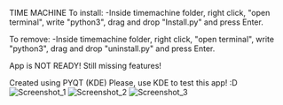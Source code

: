 TIME MACHINE
To install:
-Inside timemachine folder, right click, "open terminal", write "python3", drag and drop "Install.py" and press Enter.

To remove:
-Inside timemachine folder, right click, "open terminal", write "python3", drag and drop "uninstall.py" and press Enter.

App is NOT READY!
Still missing features!

Created using PYQT (KDE)
Please, use KDE to test this app! :D
![Screenshot_1](https://user-images.githubusercontent.com/66172718/139649227-cb600bb6-bf0c-4f83-881b-ce7b73ed9216.png)
![Screenshot_2](https://user-images.githubusercontent.com/66172718/139649229-3fdc818b-4f71-4613-a6e6-613fd2b3f70d.png)
![Screenshot_3](https://user-images.githubusercontent.com/66172718/139649230-23ee3017-ea2c-407f-a578-04d9ec1b9af9.png)
